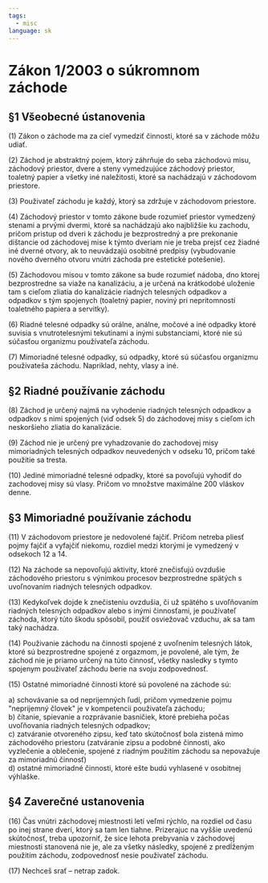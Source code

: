 ```yaml
---
tags:
  - misc
language: sk
---
```

# Zákon 1/2003 o súkromnom záchode
  
## §1 Všeobecné ústanovenia  
  
(1) Zákon o záchode ma za cieľ vymedziť činnosti, ktoré sa v záchode môžu udiať.  

(2) Záchod je abstraktný pojem, ktorý záhrňuje do seba záchodovú misu, záchodový priestor, dvere a steny vymedzujúce záchodový priestor, toaletný papier a všetky iné naležitosti, ktoré sa nachádzajú v záchodovom priestore.  

(3) Použivateľ záchodu je každý, ktorý sa zdržuje v záchodovom priestore.  

(4) Záchodový priestor v tomto zákone bude rozumieť priestor vymedzený stenami a prvými dvermi, ktoré sa nachádzajú ako najbližšie ku zachodu, pričom pristup od dveri k záchodu je bezprostredný a pre prekonanie dištancie od záchodovej mise k týmto dveriam nie je treba prejsť cez žiadné iné dverné otvory, ak to neuvádzajú osobitné predpisy (vybudovanie nového dverného otvoru vnútri záchoda pre estetické potešenie).  

(5) Záchodovou misou v tomto zákone sa bude rozumieť nádoba, dno ktorej bezprostredne sa viaže na kanalizáciu, a je určená na krátkodobé uloženie tam s cieľom zliatia do kanalizácie riadných telesných odpadkov a odpadkov s tým spojenych (toaletný papier, noviný pri nepritomností toaletného papiera a servitky).  

(6) Riadné telesné odpadky sú orálne, análne, močové a iné odpadky ktoré suvisia s vnutrotelesnými tekutinami a inými substanciami, ktoré nie sú súčasťou organizmu používateľa záchodu.  

(7) Mimoriadné telesné odpadky, sú odpadky, ktoré sú súčasťou organizmu použivateša záchodu. Napriklad, nehty, vlasy a iné.  
  
## §2 Riadné používanie záchodu  
  
(8) Záchod je určený najmä na vyhodenie riadných telesných odpadkov a odpadkov s nimi spojených (viď odsek 5) do záchodovej misy s cieľom ich neskoršieho zliatia do kanalizácie.  

(9) Záchod nie je určený pre vyhadzovanie do zachodovej misy mimoriadných telesných odpadkov neuvedených v odseku 10, pričom také použitie sa tresta.  

(10) Jediné mimoriadné telesné odpadky, ktoré sa povoľujú vyhodiť do zachodovej misy sú vlasy. Pričom vo množstve maximálne 200 vláskov denne.  
  
## §3 Mimoriadné používanie záchodu  
  
(11) V záchodovom priestore je nedovolené fajčiť. Pričom netreba pliesť pojmy fajčiť a vyfajčiť niekomu, rozdiel medzi ktorými je vymedzený v odsekoch 12 a 14.  

(12) Na záchode sa nepovoľujú aktivity, ktoré znečisťujú ovzdušie záchodového priestoru s výnimkou procesov bezprostredne spätých s uvoľnovaním riadných telesných odpadkov.  

(13) Kedykoľvek dojde k znečisteniu ovzdušia, či už spätého s uvoľňovaním riadných telesných odpadkov alebo s inými činnosťami, je používateľ záchoda, ktorý túto škodu spôsobil, použiť osviežovač vzduchu, ak sa tam taký nachádza.  

(14) Použivanie záchodu na činnosti spojené z uvoľnením telesných látok, ktoré sú bezprostredne spojené z orgazmom, je povolené, ale tým, že záchod nie je priamo určený na túto činnosť, všetky nasledky s tymto spojenym použivateľ záchodu berie na svoju zodpovednosť.  

(15) Ostatné mimoriadné činnosti ktoré sú povolené na záchode sú:  

  a) schovávanie sa od  neprijemných ľudí, pričom vymedzenie pojmu "neprijemný človek" je v kompetencii použivateľa záchodu;  
  b) čítanie, spievanie a rozprávanie basničiek, ktoré prebieha počas uvoľňovania riadných telesných odpadkov;  
  c) zatváranie otvoreného zipsu, keď tato skútočnosť bola zistená mimo záchodového priestoru (zatváranie zipsu a podobné činnosti, ako vyzlečenie a oblečenie, spojené z riadným použitím záchodu sa nepovažuje za mimoriadnú činnosť)  
  d) ostatné mimoriadné činnosti, ktoré ešte budú vyhlasené v osobitnej výhlaške.  
  
## §4 Zaverečné ustanovenia  
  
(16) Čas vnútri záchodovej miestnosti letí veľmi rýchlo, na rozdiel od času po inej strane dverí, ktorý sa tam len tiahne. 
Prizerajuc na vyššie uvedenú skútočnosť, treba upozorniť, že sice lehota prebyvania v záchodovej miestnosti stanovená nie je, ale za všetky následky, spojené z predĺženým použitím záchodu, zodpovednosť nesie použivateľ záchodu.  

(17) Nechceš srať – netrap zadok.  
